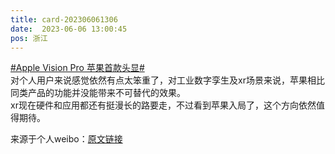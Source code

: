 ```yaml
---
title: card-202306061306
date:  2023-06-06 13:00:45
pos: 浙江
---
```

<a  href="https://m.weibo.cn/search?containerid=231522type%3D1%26t%3D10%26q%3D%23Apple+Vision+Pro+%E8%8B%B9%E6%9E%9C%E9%A6%96%E6%AC%BE%E5%A4%B4%E6%98%BE%23&extparam=%23Apple+Vision+Pro+%E8%8B%B9%E6%9E%9C%E9%A6%96%E6%AC%BE%E5%A4%B4%E6%98%BE%23" data-hide=""><span class="surl-text">#Apple Vision Pro 苹果首款头显#</span></a><br />对个人用户来说感觉依然有点太笨重了，对工业数字孪生及xr场景来说，苹果相比同类产品的功能并没能带来不可替代的效果。<br />xr现在硬件和应用都还有挺漫长的路要走，不过看到苹果入局了，这个方向依然值得期待。 

来源于个人weibo：[原文链接](https://m.weibo.cn/status/N42d8vZNZ?mblogid=N42d8vZNZ)